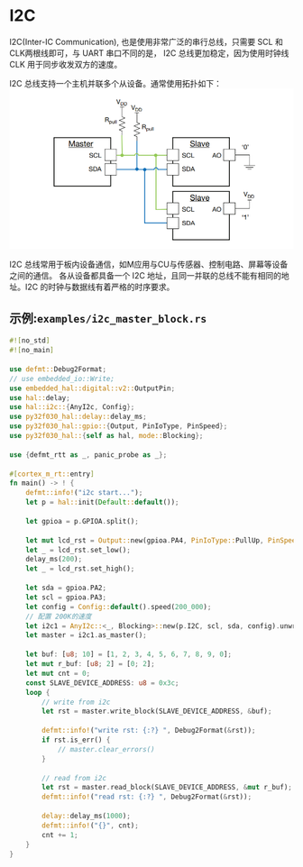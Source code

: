 
# I2C

I2C(Inter-IC Communication), 也是使用非常广泛的串行总线，只需要 SCL 和 CLK两根线即可，与 UART 串口不同的是， I2C 总线更加稳定，因为使用时钟线 CLK 用于同步收发双方的速度。

I2C 总线支持一个主机并联多个从设备。通常使用拓扑如下：
![alt text](./images/i2c_bus.png)

I2C 总线常用于板内设备通信，如M应用与CU与传感器、控制电路、屏幕等设备之间的通信。
各从设备都具备一个 I2C 地址，且同一并联的总线不能有相同的地址。I2C 的时钟与数据线有着严格的时序要求。


## 示例:`examples/i2c_master_block.rs`
``` rust
#![no_std]
#![no_main]

use defmt::Debug2Format;
// use embedded_io::Write;
use embedded_hal::digital::v2::OutputPin;
use hal::delay;
use hal::i2c::{AnyI2c, Config};
use py32f030_hal::delay::delay_ms;
use py32f030_hal::gpio::{Output, PinIoType, PinSpeed};
use py32f030_hal::{self as hal, mode::Blocking};

use {defmt_rtt as _, panic_probe as _};

#[cortex_m_rt::entry]
fn main() -> ! {
    defmt::info!("i2c start...");
    let p = hal::init(Default::default());

    let gpioa = p.GPIOA.split();

    let mut lcd_rst = Output::new(gpioa.PA4, PinIoType::PullUp, PinSpeed::Low);
    let _ = lcd_rst.set_low();
    delay_ms(200);
    let _ = lcd_rst.set_high();

    let sda = gpioa.PA2;
    let scl = gpioa.PA3;
    let config = Config::default().speed(200_000);
    // 配置 200K的速度
    let i2c1 = AnyI2c::<_, Blocking>::new(p.I2C, scl, sda, config).unwrap();
    let master = i2c1.as_master();

    let buf: [u8; 10] = [1, 2, 3, 4, 5, 6, 7, 8, 9, 0];
    let mut r_buf: [u8; 2] = [0; 2];
    let mut cnt = 0;
    const SLAVE_DEVICE_ADDRESS: u8 = 0x3c;
    loop {
        // write from i2c
        let rst = master.write_block(SLAVE_DEVICE_ADDRESS, &buf);

        defmt::info!("write rst: {:?} ", Debug2Format(&rst));
        if rst.is_err() {
            // master.clear_errors()
        }

        // read from i2c
        let rst = master.read_block(SLAVE_DEVICE_ADDRESS, &mut r_buf);
        defmt::info!("read rst: {:?} ", Debug2Format(&rst));

        delay::delay_ms(1000);
        defmt::info!("{}", cnt);
        cnt += 1;
    }
}
```